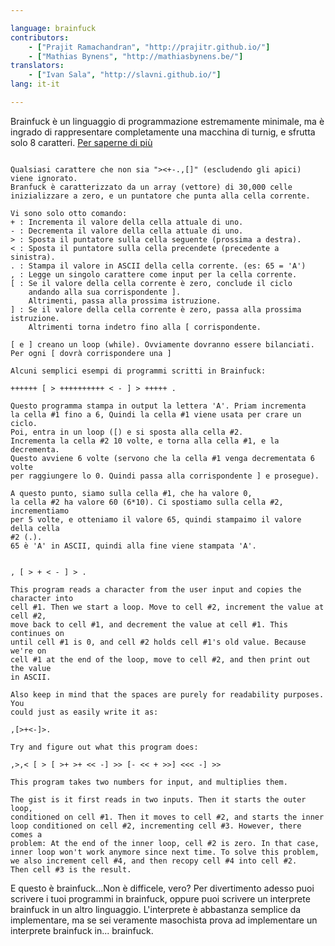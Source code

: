 ```yaml
---

language: brainfuck
contributors:
    - ["Prajit Ramachandran", "http://prajitr.github.io/"]
    - ["Mathias Bynens", "http://mathiasbynens.be/"]
translators:
    - ["Ivan Sala", "http://slavni.github.io/"]
lang: it-it

---
```


Brainfuck è un linguaggio di programmazione estremamente minimale,
ma è ingrado di rappresentare completamente una macchina di turnig,
e sfrutta solo 8 caratteri.
[Per saperne di più](http://it.wikipedia.org/wiki/Brainfuck)

```

Qualsiasi carattere che non sia "><+-.,[]" (escludendo gli apici) viene ignorato.
Branfuck è caratterizzato da un array (vettore) di 30,000 celle inizializzare a zero, e un puntatore che punta alla cella corrente.

Vi sono solo otto comando:
+ : Incrementa il valore della cella attuale di uno.
- : Decrementa il valore della cella attuale di uno.
> : Sposta il puntatore sulla cella seguente (prossima a destra).
< : Sposta il puntatore sulla cella precendete (precedente a sinistra).
. : Stampa il valore in ASCII della cella corrente. (es: 65 = 'A')
, : Legge un singolo carattere come input per la cella corrente.
[ : Se il valore della cella corrente è zero, conclude il ciclo 
    andando alla sua corrispondente ].
    Altrimenti, passa alla prossima istruzione.
] : Se il valore della cella corrente è zero, passa alla prossima istruzione.
    Altrimenti torna indetro fino alla [ corrispondente. 

[ e ] creano un loop (while). Ovviamente dovranno essere bilanciati.
Per ogni [ dovrà corrispondere una ]

Alcuni semplici esempi di programmi scritti in Brainfuck:

++++++ [ > ++++++++++ < - ] > +++++ .

Questo programma stampa in output la lettera 'A'. Priam incrementa
la cella #1 fino a 6, Quindi la cella #1 viene usata per crare un ciclo.
Poi, entra in un loop ([) e si sposta alla cella #2.
Incrementa la cella #2 10 volte, e torna alla cella #1, e la decrementa.
Questo avviene 6 volte (servono che la cella #1 venga decrementata 6 volte
per raggiungere lo 0. Quindi passa alla corrispondente ] e prosegue).

A questo punto, siamo sulla cella #1, che ha valore 0, 
la cella #2 ha valore 60 (6*10). Ci spostiamo sulla cella #2, incrementiamo
per 5 volte, e otteniamo il valore 65, quindi stampaimo il valore della cella
#2 (.).
65 è 'A' in ASCII, quindi alla fine viene stampata 'A'.


, [ > + < - ] > .

This program reads a character from the user input and copies the character into
cell #1. Then we start a loop. Move to cell #2, increment the value at cell #2,
move back to cell #1, and decrement the value at cell #1. This continues on
until cell #1 is 0, and cell #2 holds cell #1's old value. Because we're on
cell #1 at the end of the loop, move to cell #2, and then print out the value
in ASCII.

Also keep in mind that the spaces are purely for readability purposes. You
could just as easily write it as:

,[>+<-]>.

Try and figure out what this program does:

,>,< [ > [ >+ >+ << -] >> [- << + >>] <<< -] >>

This program takes two numbers for input, and multiplies them.

The gist is it first reads in two inputs. Then it starts the outer loop,
conditioned on cell #1. Then it moves to cell #2, and starts the inner
loop conditioned on cell #2, incrementing cell #3. However, there comes a
problem: At the end of the inner loop, cell #2 is zero. In that case,
inner loop won't work anymore since next time. To solve this problem,
we also increment cell #4, and then recopy cell #4 into cell #2.
Then cell #3 is the result.
```

E questo è brainfuck...Non è difficele, vero? 
Per divertimento adesso puoi scrivere i tuoi programmi in brainfuck,
oppure puoi scrivere un interprete brainfuck in un altro linguaggio.
L'interprete è abbastanza semplice da implementare, ma se sei veramente
masochista prova ad implementare un interprete brainfuck in...
brainfuck.

